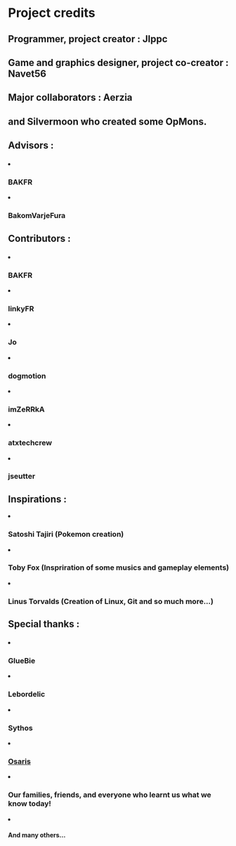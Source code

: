 # Project credits
## Programmer, project creator : Jlppc
## Game and graphics designer, project co-creator : Navet56
## Major collaborators : Aerzia
## and Silvermoon who created some OpMons.

## Advisors : <ul>
<li><h3>BAKFR</h3></li>
<li><h3>BakomVarjeFura</h3></li>
</ul>

## Contributors : <ul>
<li><h3>BAKFR</h3></li>
<li><h3>linkyFR</h3></li>
<li><h3>Jo</h3></li>
<li><h3>dogmotion</h3></li>
<li><h3>imZeRRkA</h3></li>
<li><h3>atxtechcrew</h3></li>
<li><h3>jseutter</h3></li></ul>

## Inspirations :
<li><h3>Satoshi Tajiri (Pokemon creation)</h3></li>
<li><h3>Toby Fox (Inspriration of some musics and gameplay elements)</h3></li>
<li><h3>Linus Torvalds (Creation of Linux, Git and so much more...)</h3></li>
</ul>

## Special thanks : <ul>
<li><h3>GlueBie</h3></li>
<li><h3>Lebordelic</h3></li>
<li><h3>Sythos</h3></li>
<li><h3><a href="http://osaris.net/">Osaris</a></h3></li>
<li><h3>Our families, friends, and everyone who learnt us what we know today!</h3></li>
<li><h4>And many others...</h4></li>
</ul>
